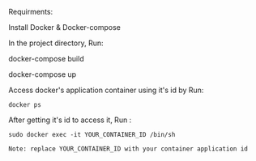 Requirments:

 Install Docker & Docker-compose

In the project directory, Run:

  docker-compose build
  
  docker-compose up

 Access docker's application container using it's id by Run:
 
    docker ps
    
After getting it's id to access it, Run : 

    sudo docker exec -it YOUR_CONTAINER_ID /bin/sh

    Note: replace YOUR_CONTAINER_ID with your container application id
